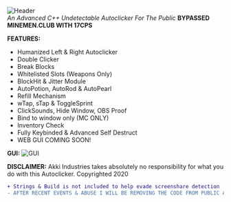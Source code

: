 
![Header](https://akki.vip/assets/css/images/header.png)
<br>
<i>An Advanced C++ Undetectable Autoclicker For The Public</i>
<b>BYPASSED MINEMEN.CLUB WITH 17CPS</b>

**FEATURES:**
- Humanized Left & Right Autoclicker
- Double Clicker
- Break Blocks
- Whitelisted Slots (Weapons Only)
- BlockHit & Jitter Module
- AutoPotion, AutoRod & AutoPearl
- Refill Mechanism
- wTap, sTap & ToggleSprint
- ClickSounds, Hide Window, OBS Proof
- Bind to window only (MC ONLY)
- Inventory Check
- Fully Keybinded & Advanced Self Destruct
- WEB GUI COMING SOON!

**GUI:**
![GUI](https://akki.vip/assets/css/images/autoclicker.png)

**DISCLAIMER:**
Akki Industries takes absolutely no responsibility for what you do with this Autoclicker. Copyrighted 2020

```diff
+ Strings & Build is not included to help evade screenshare detection
- AFTER RECENT EVENTS & ABUSE I WILL BE REMOVING THE CODE FROM PUBLIC ACCESS
```
